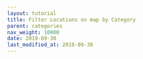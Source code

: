 ```yaml
---
layout: tutorial
title: Filter Locations on map by Category
parent: categories
nav_weight: 10000
date: 2019-09-30
last_modified_at: 2019-09-30
---
```

